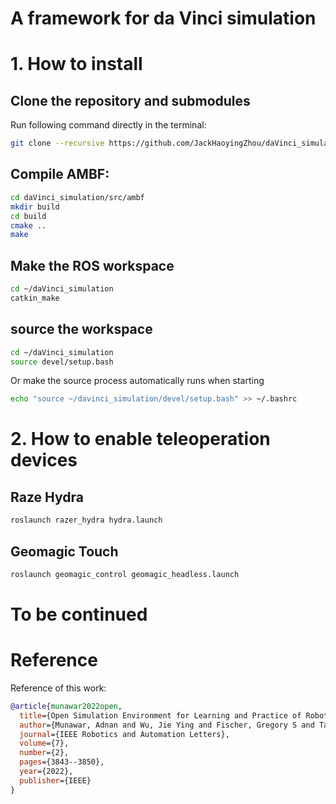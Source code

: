 # A framework for  da Vinci simulation

# 1. How to install

## Clone the repository and submodules

Run following command directly in the terminal:

```bash
git clone --recursive https://github.com/JackHaoyingZhou/daVinci_simulation.git
```

## Compile AMBF:

```bash
cd daVinci_simulation/src/ambf
mkdir build
cd build
cmake ..
make
```

## Make the ROS workspace

```bash
cd ~/daVinci_simulation
catkin_make
```

## source the workspace

```bash
cd ~/daVinci_simulation
source devel/setup.bash
```

Or make the source process automatically runs when starting

```bash
echo "source ~/davinci_simulation/devel/setup.bash" >> ~/.bashrc
```

# 2. How to enable teleoperation devices

## Raze Hydra

```bash
roslaunch razer_hydra hydra.launch
```

## Geomagic Touch

```bash
roslaunch geomagic_control geomagic_headless.launch
```

# To be continued




 

# Reference

Reference of this work:

```bibtex
@article{munawar2022open,
  title={Open Simulation Environment for Learning and Practice of Robot-Assisted Surgical Suturing},
  author={Munawar, Adnan and Wu, Jie Ying and Fischer, Gregory S and Taylor, Russell H and Kazanzides, Peter},
  journal={IEEE Robotics and Automation Letters},
  volume={7},
  number={2},
  pages={3843--3850},
  year={2022},
  publisher={IEEE}
}
```
